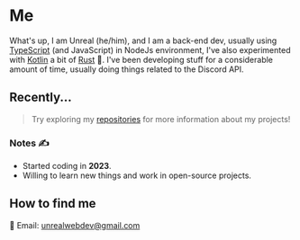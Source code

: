 # Me

What's up, I am Unreal (he/him), and I am a back-end dev, usually using [TypeScript](https://www.typescriptlang.org/) (and JavaScript) in NodeJs environment, I've also experimented with [Kotlin](https://kotlinlang.org/) a bit of [Rust](https://www.rust-lang.org/) 🦀. I've been developing stuff for a considerable amount of time, usually doing things related to the Discord API.

## Recently...

> Try exploring my [repositories](https://github.com/yUnreal?tab=repositories) for more information about my projects!

### Notes ✍

- Started coding in **2023**.
- Willing to learn new things and work in open-source projects.

## How to find me

📧 Email: unrealwebdev@gmail.com
